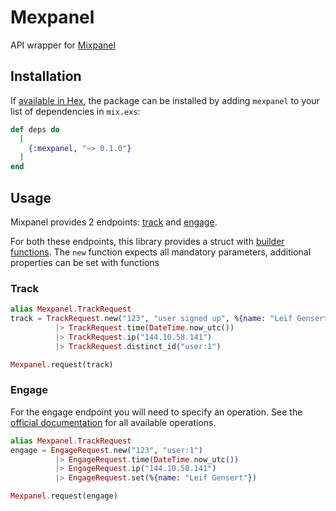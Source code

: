 # Mexpanel

API wrapper for [Mixpanel](https://mixpanel.com)

## Installation

If [available in Hex](https://hex.pm/docs/publish), the package can be installed
by adding `mexpanel` to your list of dependencies in `mix.exs`:

```elixir
def deps do
  [
    {:mexpanel, "~> 0.1.0"}
  ]
end
```

## Usage

Mixpanel provides 2 endpoints: [track](https://mixpanel.com/help/reference/http#tracking-via-http) and [engage](https://mixpanel.com/help/reference/http#people-analytics-updates).

For both these endpoints, this library provides a struct with [builder functions](https://medium.com/kkempin/builder-design-pattern-in-elixir-c841e7cea307). The `new` function expects all mandatory parameters, additional properties can be set with functions

### Track

```elixir
alias Mexpanel.TrackRequest
track = TrackRequest.new("123", "user signed up", %{name: "Leif Gensert"})
          |> TrackRequest.time(DateTime.now_utc())
          |> TrackRequest.ip("144.10.58.141")
          |> TrackRequest.distinct_id("user:1")

Mexpanel.request(track)
```

### Engage

For the engage endpoint you will need to specify an operation. See the [official documentation](https://mixpanel.com/help/reference/http#update-operations) for all available operations.

```elixir
alias Mexpanel.TrackRequest
engage = EngageRequest.new("123", "user:1")
          |> EngageRequest.time(DateTime.now_utc())
          |> EngageRequest.ip("144.10.58.141")
          |> EngageRequest.set(%{name: "Leif Gensert"})

Mexpanel.request(engage)
```

